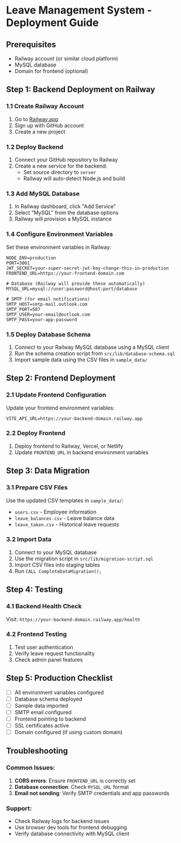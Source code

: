 
# Leave Management System - Deployment Guide

## Prerequisites
- Railway account (or similar cloud platform)
- MySQL database
- Domain for frontend (optional)

## Step 1: Backend Deployment on Railway

### 1.1 Create Railway Account
1. Go to [Railway.app](https://railway.app)
2. Sign up with GitHub account
3. Create a new project

### 1.2 Deploy Backend
1. Connect your GitHub repository to Railway
2. Create a new service for the backend:
   - Set source directory to `server`
   - Railway will auto-detect Node.js and build

### 1.3 Add MySQL Database
1. In Railway dashboard, click "Add Service"
2. Select "MySQL" from the database options
3. Railway will provision a MySQL instance

### 1.4 Configure Environment Variables
Set these environment variables in Railway:

```
NODE_ENV=production
PORT=3001
JWT_SECRET=your-super-secret-jwt-key-change-this-in-production
FRONTEND_URL=https://your-frontend-domain.com

# Database (Railway will provide these automatically)
MYSQL_URL=mysql://user:password@host:port/database

# SMTP (for email notifications)
SMTP_HOST=smtp-mail.outlook.com
SMTP_PORT=587
SMTP_USER=your-email@outlook.com
SMTP_PASS=your-app-password
```

### 1.5 Deploy Database Schema
1. Connect to your Railway MySQL database using a MySQL client
2. Run the schema creation script from `src/lib/database-schema.sql`
3. Import sample data using the CSV files in `sample_data/`

## Step 2: Frontend Deployment

### 2.1 Update Frontend Configuration
Update your frontend environment variables:
```
VITE_API_URL=https://your-backend-domain.railway.app
```

### 2.2 Deploy Frontend
1. Deploy frontend to Railway, Vercel, or Netlify
2. Update `FRONTEND_URL` in backend environment variables

## Step 3: Data Migration

### 3.1 Prepare CSV Files
Use the updated CSV templates in `sample_data/`:
- `users.csv` - Employee information
- `leave_balances.csv` - Leave balance data
- `leave_taken.csv` - Historical leave requests

### 3.2 Import Data
1. Connect to your MySQL database
2. Use the migration script in `src/lib/migration-script.sql`
3. Import CSV files into staging tables
4. Run `CALL CompleteDataMigration();`

## Step 4: Testing

### 4.1 Backend Health Check
Visit: `https://your-backend-domain.railway.app/health`

### 4.2 Frontend Testing
1. Test user authentication
2. Verify leave request functionality
3. Check admin panel features

## Step 5: Production Checklist

- [ ] All environment variables configured
- [ ] Database schema deployed
- [ ] Sample data imported
- [ ] SMTP email configured
- [ ] Frontend pointing to backend
- [ ] SSL certificates active
- [ ] Domain configured (if using custom domain)

## Troubleshooting

### Common Issues:
1. **CORS errors**: Ensure `FRONTEND_URL` is correctly set
2. **Database connection**: Check `MYSQL_URL` format
3. **Email not sending**: Verify SMTP credentials and app passwords

### Support:
- Check Railway logs for backend issues
- Use browser dev tools for frontend debugging
- Verify database connectivity with MySQL client
